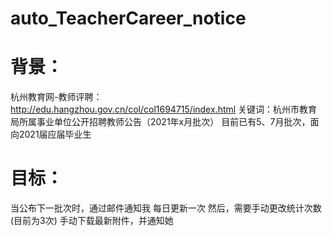 # auto_TeacherCareer_notice

# 背景：
杭州教育网-教师评聘：http://edu.hangzhou.gov.cn/col/col1694715/index.html
关键词：杭州市教育局所属事业单位公开招聘教师公告（2021年x月批次）
目前已有5、7月批次，面向2021届应届毕业生

# 目标：
当公布下一批次时，通过邮件通知我
每日更新一次
然后，需要手动更改统计次数(目前为3次)
手动下载最新附件，并通知她
